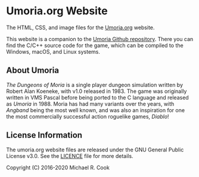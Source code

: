 # Umoria.org Website

The HTML, CSS, and image files for the [Umoria.org](https://umoria.org) website.

This website is a companion to the [Umoria Github repository](https://github.com/dungeons-of-moria/umoria).
There you can find the C/C++ source code for the game, which can be compiled
to the Windows, macOS, and Linux systems.


## About Umoria

_The Dungeons of Moria_ is a single player dungeon simulation written by Robert
Alan Koeneke, with v1.0 released in 1983. The game was originally written in
VMS Pascal before being ported to the C language and released as _Umoria_ in
1988. Moria has had many variants over the years, with _Angband_ being the most
well known, and was also an inspiration for one the most commercially
successful action roguelike games, _Diablo_!


## License Information

The umoria.org website files are released under the GNU General Public
License v3.0. See the [LICENCE](LICENCE) file for more details.

Copyright (C) 2016-2020 Michael R. Cook
